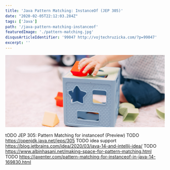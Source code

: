 ```yaml
---
title: 'Java Pattern Matching: InstanceOf (JEP 305)'
date: "2020-02-05T22:12:03.284Z"
tags: ['Java']
path: '/java-pattern-matching-instanceof'
featuredImage: './pattern-matching.jpg'
disqusArticleIdentifier: '99047 http://vojtechruzicka.com/?p=99047'
excerpt: ''
---
```


![Java Pattern Matching InstanceOf](./pattern-matching.jpg)



tODO JEP 305: Pattern Matching for instanceof (Preview)
TODO https://openjdk.java.net/jeps/305
TODO idea support https://blog.jetbrains.com/idea/2020/03/java-14-and-intellij-idea/
TODO https://www.albinhasani.net/making-space-for-pattern-matching.html
TODO https://jaxenter.com/pattern-matching-for-instanceof-in-java-14-169830.html
